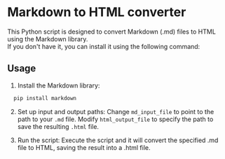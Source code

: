 # Markdown to HTML converter

This Python script is designed to convert Markdown (.md) files to HTML using the Markdown library.  
If you don't have it, you can install it using the following command:

## Usage

1. Install the Markdown library:
  ```bash
    pip install markdown
  ```

2. Set up input and output paths:
  Change `md_input_file` to point to the path to your `.md` file.
  Modify `html_output_file` to specify the path to save the resulting `.html` file.

3. Run the script:
  Execute the script and it will convert the specified .md file to HTML, saving the result into a .html file.
